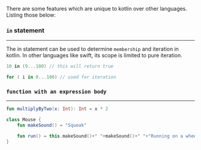 There are some features which are unique to kotlin over other languages. Listing those below:

### `in` statement
---

The in statement can be used to determine `membership` and iteration in kotlin. In other languages like swift, its scope is limited to pure iteration. 

```kotlin
10 in (9...100) // this will return true

for ( i in 0...100) // used for iteration
```


### `function with an expression body`
---

```kotlin
fun multiplyByTwo(x: Int): Int = x * 2

class Mouse {
    fun makeSound() = "Squeak"

    fun run() = this.makeSound()+" "+makeSound()+" "+"Running on a wheel!!!!"
}
```
